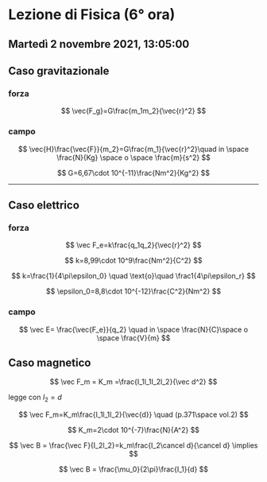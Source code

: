 #  Lezione di Fisica (6° ora)
## Martedì 2 novembre 2021, 13:05:00

## Caso gravitazionale

### forza
$$
\vec{F_g}=G\frac{m_1m_2}{\vec{r}^2}
$$
### campo
$$
\vec{H}\frac{\vec{F}}{m_2}=G\frac{m_1}{\vec{r}^2}\quad in \space \frac{N}{Kg} \space o \space \frac{m}{s^2}
$$

$$
G=6,67\cdot 10^{-11}\frac{Nm^2}{Kg^2}
$$

---

## Caso elettrico

### forza
$$
\vec F_e=k\frac{q_1q_2}{\vec{r}^2}
$$


$$
k=8,99\cdot 10^9\frac{Nm^2}{C^2}
$$

$$
k=\frac{1}{4\pi\epsilon_0} \quad \text{o}\quad \frac1{4\pi\epsilon_r}
$$

$$
\epsilon_0=8,8\cdot 10^{-12}\frac{C^2}{Nm^2}
$$

### campo 

$$
\vec E= \frac{\vec{F_e}}{q_2} \quad in \space \frac{N}{C}\space o \space \frac{V}{m}
$$

## Caso magnetico


$$
\vec F_m = K_m =\frac{I_1l_1I_2l_2}{\vec d^2}
$$

legge con $I_2=d$


$$
\vec F_m=K_m\frac{I_1l_1I_2}{\vec{d}} \quad (p.371\space vol.2)
$$

$$
K_m=2\cdot 10^{-7}\frac{N}{A^2}
$$

$$
\vec B = \frac{\vec F}{I_2l_2}=k_m\frac{I_2\cancel d}{\cancel d} \implies
$$

$$
\vec B = \frac{\mu_0}{2\pi}\frac{I_1}{d}
$$
<!--stackedit_data:
eyJoaXN0b3J5IjpbODk2MjYzNTgsLTQwODAwNzkwOSwxMjM2MT
M4NDMxXX0=
-->